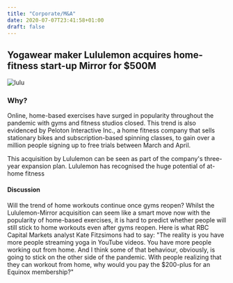 ```yaml
---
title: "Corporate/M&A"
date: 2020-07-07T23:41:58+01:00
draft: false
---
```


## Yogawear maker Lululemon acquires home-fitness start-up Mirror for $500M
![lulu](lulu.jpg)


### Why?
Online, home-based exercises have surged in popularity throughout the pandemic with gyms and fitness studios closed. This trend is also evidenced by Peloton Interactive Inc., a home fitness company that sells stationary bikes and subscription-based spinning classes, to gain over a million people signing up to free trials between March and April. 

This acquisition by Lululemon can be seen as part of the company's three-year expansion plan. Lululemon has recognised the huge potential of   at-home fitness

#### Discussion
Will the trend of home workouts continue once gyms reopen? Whilst the Lululemon-Mirror acquisition can seem like a smart move now with the popularity of home-based exercises, it is hard to predict whether people will still stick to home workouts even after gyms reopen. Here is what RBC Capital Markets analyst Kate Fitzsimons had to say: "The reality is you have more people streaming yoga in YouTube videos. You have more people working out from home. And I think some of that behaviour, obviously, is going to stick on the other side of the pandemic. With people realizing that they can workout from home, why would you pay the $200-plus for an Equinox membership?"

